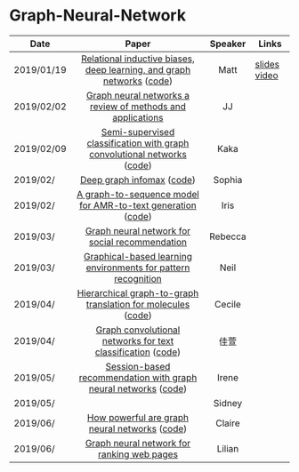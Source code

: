 # Graph-Neural-Network

| Date       |                                                                        Paper                                                                        | Speaker | Links                                                                                                                                                                                      |
| ---------- | :-------------------------------------------------------------------------------------------------------------------------------------------------: | :-----: | ------------------------------------------------------------------------------------------------------------------------------------------------------------------------------------------ |
| 2019/01/19 | [Relational inductive biases, deep learning, and graph networks](https://arxiv.org/abs/1806.01261) ([code](https://github.com/deepmind/graph_nets)) |  Matt   | [slides](https://docs.google.com/presentation/d/13mYd5J-mVc125688VMsGEO_b-JFgJBKf7fDPQi8XVUw/edit?usp=sharing) [video](https://drive.google.com/open?id=1nEAam02DwEObb_R6gx3QiVwHKBog1PHT) |
| 2019/02/02 |        [Graph neural networks a review of methods and applications](https://arxiv.org/abs/1812.08434) |   JJ    |                                                                                                                                                                                            |
| 2019/02/09 |                        [Semi-supervised classification with graph convolutional networks](https://arxiv.org/abs/1609.02907)  ([code](https://github.com/tkipf/gcn))                  |  Kaka   |                                                                                                                                                                                            |
| 2019/02/   |                           [Deep graph infomax](https://arxiv.org/abs/1809.10341) ([code](https://github.com/PetarV-/DGI))                           | Sophia  |                                                                                                                                                                                            |
| 2019/02/   |                    [A graph-to-sequence model for AMR-to-text generation](https://arxiv.org/abs/1805.02473)    ([code](https://github.com/freesunshine0316/neural-graph-to-seq-mp))                 |  Iris   |                                                                                                                                                                                            |
| 2019/03/   |                                 [Graph neural network for social recommendation](https://arxiv.org/abs/1902.07243)                                  | Rebecca |                                                                                                                                                                                            |
| 2019/03/   |           [Graphical-based learning environments for pattern recognition](https://link.springer.com/chapter/10.1007/978-3-540-27868-9_4)            |  Neil   |                                                                                                                                                                                            |
| 2019/04/   |                                 [Hierarchical graph-to-graph translation for molecules](https://arxiv.org/pdf/1907.11223.pdf)  ([code](https://github.com/wengong-jin/hgraph2graph))                               | Cecile  |                                                                                                                                                                                            |
| 2019/04/   |      [Graph convolutional networks for text classification](https://arxiv.org/abs/1809.05679) ([code](https://github.com/yao8839836/text_gcn))      |  佳萱   |                                                                                                                                                                                            |
| 2019/05/   |     [Session-based recommendation with graph neural networks](https://arxiv.org/abs/1811.00855) ([code](https://github.com/CRIPAC-DIG/SR-GNN))      |  Irene  |                                                                                                                                                                                            |
| 2019/05/   |                                                                                                                                                     | Sidney  |                                                                                                                                                                                            |
| 2019/06/   |           [How powerful are graph neural networks](https://arxiv.org/abs/1810.00826) ([code](https://github.com/weihua916/powerful-gnns))           | Claire  |                                                                                                                                                                                            |
| 2019/06/   |                          [Graph neural network for ranking web pages](https://www.researchgate.net/publication/221158677)                           | Lilian  |                                                                                                                                                                                            |
